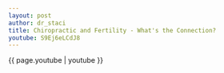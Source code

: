 ```yaml
---
layout: post
author: dr_staci
title: Chiropractic and Fertility - What's the Connection?
youtube: S9Ej6eLCdJ8
---
```


{{ page.youtube | youtube }}

